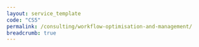```yaml
---
layout: service_template
code: "CS5"
permalink: /consulting/workflow-optimisation-and-management/
breadcrumb: true
---
```

